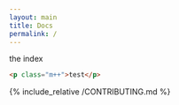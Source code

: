 ```yaml
---
layout: main
title: Docs
permalink: /
---
```


the index

```html
<p class="m++">test</p>
```

{% include_relative /CONTRIBUTING.md %}
